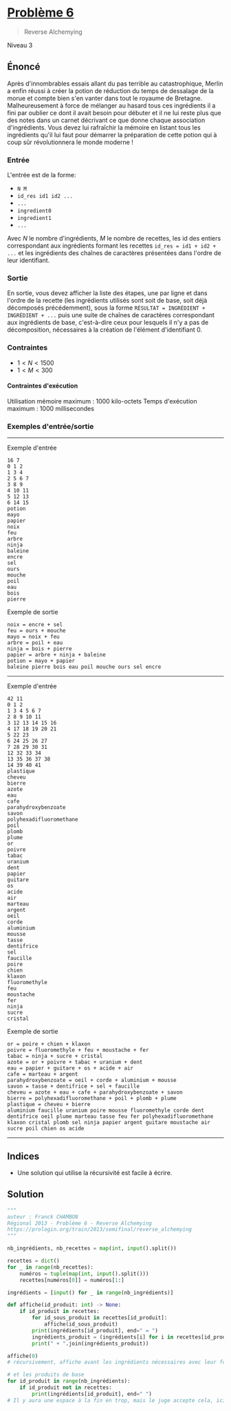 # [Problème 6](https://prologin.org/train/2013/semifinal/reverse_alchemying)
> Reverse Alchemying

Niveau 3

## Énoncé

Après d'innombrables essais allant du pas terrible au catastrophique, Merlin a enfin réussi à créer la potion de réduction du temps de dessalage de la morue et compte bien s'en vanter dans tout le royaume de Bretagne. Malheureusement à force de mélanger au hasard tous ces ingrédients il a fini par oublier ce dont il avait besoin pour débuter et il ne lui reste plus que des notes dans un carnet décrivant ce que donne chaque association d'ingrédients. Vous devez lui rafraîchir la mémoire en listant tous les ingrédients qu'il lui faut pour démarrer la préparation de cette potion qui à coup sûr révolutionnera le monde moderne !

### Entrée

L'entrée est de la forme:

+ `N M`
+ `id_res id1 id2 ...`
+ `...`
+ `ingredient0`
+ `ingredient1`
+ `...`

Avec $N$ le nombre d'ingrédients, $M$ le nombre de recettes, les id des entiers correspondant aux ingrédients formant les recettes `id_res = id1 + id2 + ...` et les ingrédients des chaînes de caractères présentées dans l'ordre de leur identifiant.

### Sortie

En sortie, vous devez afficher la liste des étapes, une par ligne et dans l'ordre de la recette (les ingrédients utilisés sont soit de base, soit déjà décomposés précédemment), sous la forme `RÉSULTAT = INGRÉDIENT + INGRÉDIENT + ...` puis une suite de chaînes de caractères correspondant aux ingrédients de base, c'est-à-dire ceux pour lesquels il n'y a pas de décomposition, nécessaires à la création de l'élément d'identifiant 0.

### Contraintes

+ $1 < N < 1500$
+ $1 < M < 300$


#### Contraintes d'exécution

Utilisation mémoire maximum : 1000 kilo-octets
Temps d'exécution maximum : 1000 millisecondes

### Exemples d'entrée/sortie

---

Exemple d'entrée

    16 7
    0 1 2
    1 3 4
    2 5 6 7
    3 8 9
    4 10 11
    5 12 13
    6 14 15
    potion
    mayo
    papier
    noix
    feu
    arbre
    ninja
    baleine
    encre
    sel
    ours
    mouche
    poil
    eau
    bois
    pierre

Exemple de sortie

    noix = encre + sel
    feu = ours + mouche
    mayo = noix + feu
    arbre = poil + eau
    ninja = bois + pierre
    papier = arbre + ninja + baleine
    potion = mayo + papier
    baleine pierre bois eau poil mouche ours sel encre 

---

Exemple d'entrée

    42 11
    0 1 2
    1 3 4 5 6 7
    2 8 9 10 11
    3 12 13 14 15 16
    4 17 18 19 20 21
    5 22 23
    6 24 25 26 27
    7 28 29 30 31
    12 32 33 34
    13 35 36 37 38
    14 39 40 41
    plastique
    cheveu
    bierre
    azote
    eau
    cafe
    parahydroxybenzoate
    savon
    polyhexadifluoromethane
    poil
    plomb
    plume
    or
    poivre
    tabac
    uranium
    dent
    papier
    guitare
    os
    acide
    air
    marteau
    argent
    oeil
    corde
    aluminium
    mousse
    tasse
    dentifrice
    sel
    faucille
    poire
    chien
    klaxon
    fluoromethyle
    feu
    moustache
    fer
    ninja
    sucre
    cristal

Exemple de sortie

    or = poire + chien + klaxon
    poivre = fluoromethyle + feu + moustache + fer
    tabac = ninja + sucre + cristal
    azote = or + poivre + tabac + uranium + dent
    eau = papier + guitare + os + acide + air
    cafe = marteau + argent
    parahydroxybenzoate = oeil + corde + aluminium + mousse
    savon = tasse + dentifrice + sel + faucille
    cheveu = azote + eau + cafe + parahydroxybenzoate + savon
    bierre = polyhexadifluoromethane + poil + plomb + plume
    plastique = cheveu + bierre
    aluminium faucille uranium poire mousse fluoromethyle corde dent dentifrice oeil plume marteau tasse feu fer polyhexadifluoromethane klaxon cristal plomb sel ninja papier argent guitare moustache air sucre poil chien os acide

---

## Indices

+ Une solution qui utilise la récursivité est facile à écrire.

## Solution

```python
"""
auteur : Franck CHAMBON
Régional 2013 - Problème 6 - Reverse Alchemying
https://prologin.org/train/2013/semifinal/reverse_alchemying
"""

nb_ingrédients, nb_recettes = map(int, input().split())

recettes = dict()
for _ in range(nb_recettes):
    numéros = tuple(map(int, input().split()))
    recettes[numéros[0]] = numéros[1:]

ingrédients = [input() for _ in range(nb_ingrédients)]

def affiche(id_produit: int) -> None:
    if id_produit in recettes:
        for id_sous_produit in recettes[id_produit]:
            affiche(id_sous_produit)
        print(ingrédients[id_produit], end=" = ")
        ingrédients_produit = (ingrédients[i] for i in recettes[id_produit])
        print(" + ".join(ingrédients_produit))

affiche(0)
# récursivement, affiche avant les ingrédients nécessaires avec leur formule

# et les produits de base
for id_produit in range(nb_ingrédients):
    if id_produit not in recettes:
        print(ingrédients[id_produit], end=" ")
# Il y aura une espace à la fin en trop, mais le juge accepte cela, ici.
```
